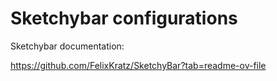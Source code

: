 # Sketchybar configurations

Sketchybar documentation:

https://github.com/FelixKratz/SketchyBar?tab=readme-ov-file
